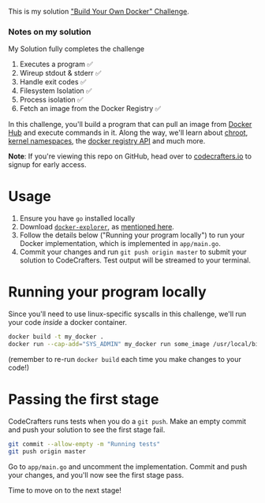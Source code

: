 This is my solution 
["Build Your Own Docker" Challenge](https://codecrafters.io/challenges/docker).


### Notes on my solution

My Solution fully completes the challenge 

1. Executes a program :white_check_mark:
2. Wireup stdout & stderr :white_check_mark:
3. Handle exit codes :white_check_mark:
4. Filesystem Isolation :white_check_mark:
5. Process isolation :white_check_mark:
6. Fetch an image from the Docker Registry :white_check_mark:



In this challenge, you'll build a program that can pull an image from [Docker
Hub](https://hub.docker.com/) and execute commands in it. Along the way, we'll
learn about [chroot](https://en.wikipedia.org/wiki/Chroot), [kernel
namespaces](https://en.wikipedia.org/wiki/Linux_namespaces), the [docker
registry API](https://docs.docker.com/registry/spec/api/) and much more.

**Note**: If you're viewing this repo on GitHub, head over to
[codecrafters.io](https://codecrafters.io) to signup for early access.

# Usage

1. Ensure you have `go` installed locally
1. Download
   [`docker-explorer`](https://github.com/codecrafters-io/docker-explorer), as
   [mentioned here](https://github.com/codecrafters-io/docker-explorer).
1. Follow the details below ("Running your program locally") to run your Docker
   implementation, which is implemented in `app/main.go`.
1. Commit your changes and run `git push origin master` to submit your solution
   to CodeCrafters. Test output will be streamed to your terminal.

# Running your program locally

Since you'll need to use linux-specific syscalls in this challenge, we'll run
your code _inside_ a docker container.

``` sh
docker build -t my_docker .
docker run --cap-add="SYS_ADMIN" my_docker run some_image /usr/local/bin/docker-explorer echo hey
```

(remember to re-run `docker build` each time you make changes to your code!)

# Passing the first stage

CodeCrafters runs tests when you do a `git push`. Make an empty commit and push
your solution to see the first stage fail.

``` sh
git commit --allow-empty -m "Running tests"
git push origin master
```

Go to `app/main.go` and uncomment the implementation. Commit and push your
changes, and you'll now see the first stage pass.

Time to move on to the next stage!
